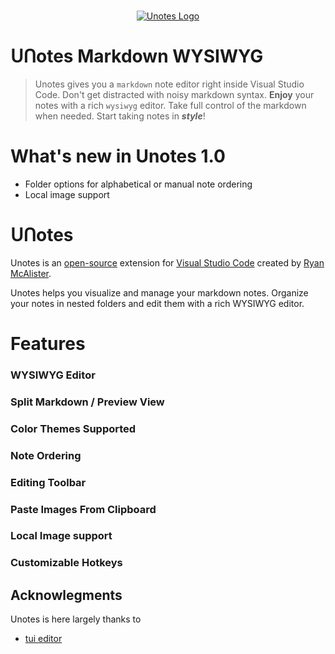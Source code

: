 <p align="center">
  <br />
  <a title="Learn more about Unotes" href="https://github.com/ryanmcalister/unotes"><img src="https://raw.githubusercontent.com/ryanmcalister/unotes/master/resources/unotes-icon.png" alt="Unotes Logo" /></a></p>

# ᑌᑎotes Markdown WYSIWYG
> Unotes gives you a `markdown` note editor right inside Visual Studio Code. Don't get distracted with noisy markdown syntax. **Enjoy** your notes with a rich `wysiwyg` editor. Take full control of the markdown when needed. Start taking notes in **_style_**!  

# What's new in Unotes 1.0
- Folder options for alphabetical or manual note ordering
- Local image support

# ᑌᑎotes
Unotes is an [open-source](https://github.com/ryanmcalister/unotes 'Open Unotes on GitHub') extension for [Visual Studio Code](https://code.visualstudio.com) created by [Ryan McAlister](https://github.com/ryanmcalister 'Learn more about Ryan').

Unotes helps you visualize and manage your markdown notes. Organize your notes in nested folders and edit them with a rich WYSIWYG editor. 

# Features

### WYSIWYG Editor

### Split Markdown / Preview View

### Color Themes Supported

### Note Ordering

### Editing Toolbar

### Paste Images From Clipboard

### Local Image support

### Customizable Hotkeys

## Acknowlegments
Unotes is here largely thanks to
- [tui editor](https://github.com/nhnent/tui.editor)
